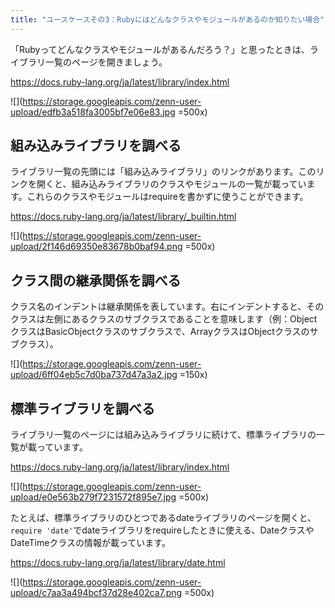 ```yaml
---
title: "ユースケースその3：Rubyにはどんなクラスやモジュールがあるのか知りたい場合"
---
```


「Rubyってどんなクラスやモジュールがあるんだろう？」と思ったときは、ライブラリ一覧のページを開きましょう。

https://docs.ruby-lang.org/ja/latest/library/index.html

![](https://storage.googleapis.com/zenn-user-upload/edfb3a518fa3005bf7e06e83.jpg =500x)

## 組み込みライブラリを調べる

ライブラリ一覧の先頭には「組み込みライブラリ」のリンクがあります。このリンクを開くと、組み込みライブラリのクラスやモジュールの一覧が載っています。これらのクラスやモジュールはrequireを書かずに使うことができます。

https://docs.ruby-lang.org/ja/latest/library/_builtin.html

![](https://storage.googleapis.com/zenn-user-upload/2f146d69350e83678b0baf94.png =500x)

## クラス間の継承関係を調べる

クラス名のインデントは継承関係を表しています。右にインデントすると、そのクラスは左側にあるクラスのサブクラスであることを意味します（例：ObjectクラスはBasicObjectクラスのサブクラスで、ArrayクラスはObjectクラスのサブクラス）。

![](https://storage.googleapis.com/zenn-user-upload/6ff04eb5c7d0ba737d47a3a2.jpg =150x)

## 標準ライブラリを調べる

ライブラリ一覧のページには組み込みライブラリに続けて、標準ライブラリの一覧が載っています。

https://docs.ruby-lang.org/ja/latest/library/index.html

![](https://storage.googleapis.com/zenn-user-upload/e0e563b279f7231572f895e7.jpg =500x)

たとえば、標準ライブラリのひとつであるdateライブラリのページを開くと、`require 'date'`でdateライブラリをrequireしたときに使える、DateクラスやDateTimeクラスの情報が載っています。

https://docs.ruby-lang.org/ja/latest/library/date.html

![](https://storage.googleapis.com/zenn-user-upload/c7aa3a494bcf37d28e402ca7.png =500x)

